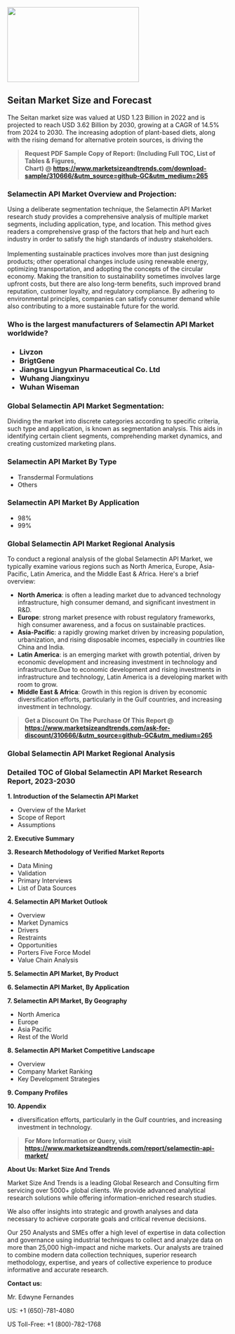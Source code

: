 <p><img class="alignnone size-medium wp-image-20088" src="https://ffe5etoiles.com/wp-content/uploads/2024/12/MST1-300x171.png" alt="" width="300" height="171" /></p><h2>Seitan Market Size and Forecast</h2><p>The Seitan market size was valued at USD 1.23 Billion in 2022 and is projected to reach USD 3.62 Billion by 2030, growing at a CAGR of 14.5% from 2024 to 2030. The increasing adoption of plant-based diets, along with the rising demand for alternative protein sources, is driving the </p><blockquote id="" class=""><strong>Request PDF Sample Copy of Report: (Including Full TOC, List of Tables &amp; Figures, Chart)&nbsp;@&nbsp;<strong><a href="https://www.marketsizeandtrends.com/download-sample/310666/&utm_source=github-GC&utm_medium=265" target="_blank">https://www.marketsizeandtrends.com/download-sample/310666/&utm_source=github-GC&utm_medium=265</a></strong></strong></blockquote><h3 id="" class="">Selamectin API Market&nbsp;Overview and Projection:</h3><p id="" class="">Using a deliberate segmentation technique, the Selamectin API Market research study provides a comprehensive analysis of multiple market segments, including application, type, and location. This method gives readers a comprehensive grasp of the factors that help and hurt each industry in order to satisfy the high standards of industry stakeholders. <br /> <br />Implementing sustainable practices involves more than just designing products; other operational changes include using renewable energy, optimizing transportation, and adopting the concepts of the circular economy. Making the transition to sustainability sometimes involves large upfront costs, but there are also long-term benefits, such improved brand reputation, customer loyalty, and regulatory compliance. By adhering to environmental principles, companies can satisfy consumer demand while also contributing to a more sustainable future for the world.</p><h3 id="" class="">Who is the largest manufacturers of&nbsp;Selamectin API Market worldwide?</h3><h3 class=""><p><ul><li>Livzon </li><li> BrigtGene </li><li> Jiangsu Lingyun Pharmaceutical Co. Ltd </li><li> Wuhang Jiangxinyu </li><li> Wuhan Wiseman</li></ul></p></h3><h3 id="" class="">Global&nbsp;Selamectin API Market Segmentation:</h3><p id="" class="">Dividing the market into discrete categories according to specific criteria, such type and application, is known as segmentation analysis. This aids in identifying certain client segments, comprehending market dynamics, and creating customized marketing plans.</p><h3 id="" class="">Selamectin API Market&nbsp;By Type</h3><p><p><ul><li>Transdermal Formulations</li><li> Others</p></li></ul></p></p><h3 id="" class="">Selamectin API Market&nbsp;By Application</h3><p class=""><p><ul><li>98%</li><li> 99%</li></ul></p></p><h3 id="" class="">Global Selamectin API Market Regional Analysis</h3><p id="" class="">To conduct a regional analysis of the global Selamectin API Market, we typically examine various regions such as North America, Europe, Asia-Pacific, Latin America, and the Middle East &amp; Africa. Here's a brief overview:</p><ul><li><strong>North America</strong>: is often a leading market due to advanced technology infrastructure, high consumer demand, and significant investment in R&amp;D.</li><li><strong>Europe</strong>: strong market presence with robust regulatory frameworks, high consumer awareness, and a focus on sustainable practices.</li><li><strong>Asia-Pacific</strong>: a rapidly growing market driven by increasing population, urbanization, and rising disposable incomes, especially in countries like China and India.</li><li><strong>Latin America</strong>: is an emerging market with growth potential, driven by economic development and increasing investment in technology and infrastructure.Due to economic development and rising investments in infrastructure and technology, Latin America is a developing market with room to grow.</li><li><strong>Middle East &amp; Africa</strong>: Growth in this region is driven by economic diversification efforts, particularly in the Gulf countries, and increasing investment in technology.</li></ul><blockquote id="" class=""><strong>Get a Discount On The Purchase Of This Report @ <strong><a href="https://www.marketsizeandtrends.com/ask-for-discount/310666/&utm_source=github-GC&utm_medium=265" target="_blank">https://www.marketsizeandtrends.com/ask-for-discount/310666/&utm_source=github-GC&utm_medium=265</a></strong></strong></blockquote><h3 id="" class="">Global Selamectin API Market Regional Analysis</h3><h3 id="" class="">Detailed TOC of Global Selamectin API Market Research Report, 2023-2030</h3><p id="" class=""><strong>1. Introduction of the Selamectin API Market</strong></p><ul><li>Overview of the Market</li><li>Scope of Report</li><li>Assumptions</li></ul><p id="" class=""><strong>2. Executive Summary</strong></p><p id="" class=""><strong>3. Research Methodology of Verified Market Reports</strong></p><ul><li>Data Mining</li><li>Validation</li><li>Primary Interviews</li><li>List of Data Sources</li></ul><p id="" class=""><strong>4. Selamectin API Market Outlook</strong></p><ul><li>Overview</li><li>Market Dynamics</li><li>Drivers</li><li>Restraints</li><li>Opportunities</li><li>Porters Five Force Model</li><li>Value Chain Analysis</li></ul><p id="" class=""><strong>5. Selamectin API Market, By Product</strong></p><p id="" class=""><strong>6. Selamectin API Market, By Application</strong></p><p id="" class=""><strong>7. Selamectin API Market, By Geography</strong></p><ul><li>North America</li><li>Europe</li><li>Asia Pacific</li><li>Rest of the World</li></ul><p id="" class=""><strong>8. Selamectin API Market Competitive Landscape</strong></p><ul><li>Overview</li><li>Company Market Ranking</li><li>Key Development Strategies</li></ul><p id="" class=""><strong>9. Company Profiles</strong></p><p id="" class=""><strong>10. Appendix</strong></p><ul><li>diversification efforts, particularly in the Gulf countries, and increasing investment in technology.</li></ul><blockquote id="" class=""><strong>For More Information or Query, visit <strong><strong><a href="https://www.marketsizeandtrends.com/report/selamectin-api-market/" target="_blank">https://www.marketsizeandtrends.com/report/selamectin-api-market/</a></strong></strong></strong></blockquote><p id="" class=""><strong>About Us: Market Size And Trends</strong></p><p id="" class="">Market Size And Trends is a leading Global Research and Consulting firm servicing over 5000+ global clients. We provide advanced analytical research solutions while offering information-enriched research studies.</p><p id="" class="">We also offer insights into strategic and growth analyses and data necessary to achieve corporate goals and critical revenue decisions.</p><p id="" class="">Our 250 Analysts and SMEs offer a high level of expertise in data collection and governance using industrial techniques to collect and analyze data on more than 25,000 high-impact and niche markets. Our analysts are trained to combine modern data collection techniques, superior research methodology, expertise, and years of collective experience to produce informative and accurate research.</p><p id="" class=""><strong>Contact us:</strong></p><p id="" class="">Mr. Edwyne Fernandes</p><p id="" class="">US: +1 (650)-781-4080</p><p id="" class="">US Toll-Free: +1 (800)-782-1768</p>
